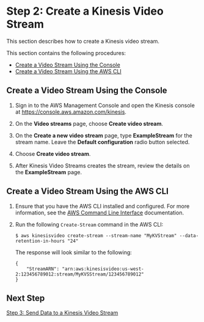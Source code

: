 # Step 2: Create a Kinesis Video Stream<a name="gs-createstream"></a>

This section describes how to create a Kinesis video stream\.

This section contains the following procedures:
+ [Create a Video Stream Using the Console](#gs-createstream-console)
+ [Create a Video Stream Using the AWS CLI](#gs-createstream-cli)

## Create a Video Stream Using the Console<a name="gs-createstream-console"></a>

1. Sign in to the AWS Management Console and open the Kinesis console at [https://console\.aws\.amazon\.com/kinesis](https://console.aws.amazon.com/kinesis)\.

1. On the **Video streams** page, choose **Create video stream**\.

1. On the **Create a new video stream** page, type **ExampleStream** for the stream name\. Leave the **Default configuration** radio button selected\. 

1. Choose **Create video stream**\.

1. After Kinesis Video Streams creates the stream, review the details on the **ExampleStream** page\.

## Create a Video Stream Using the AWS CLI<a name="gs-createstream-cli"></a>

1. Ensure that you have the AWS CLI installed and configured\. For more information, see the [AWS Command Line Interface](https://docs.aws.amazon.com/cli/latest/userguide/) documentation\.

1. Run the following `Create-Stream` command in the AWS CLI: 

   ```
   $ aws kinesisvideo create-stream --stream-name "MyKVStream" --data-retention-in-hours "24"
   ```

   The response will look similar to the following:

   ```
   {
       "StreamARN": "arn:aws:kinesisvideo:us-west-2:123456789012:stream/MyKVSStream/123456789012"
   }
   ```

## Next Step<a name="gs-next-step-3"></a>

[Step 3: Send Data to a Kinesis Video Stream](gs-send-data.md)